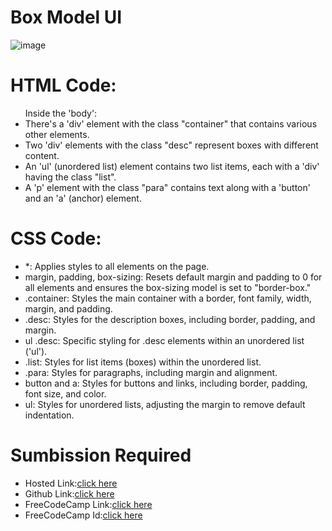 # Box Model UI
![image](https://github.com/namishagurunani/BoxmodelP/assets/126158413/ce9a61a2-0c89-4eca-93ae-d553aeb8c623)
 # HTML Code:
<ul>Inside the 'body':
<li>There's a 'div' element with the class "container" that contains various other elements.</li>
<li> Two 'div' elements with the class "desc" represent boxes with different content.</li>
<li> An 'ul' (unordered list) element contains two list items, each with a 'div' having the class "list".</li>
<li> A 'p' element with the class "para" contains text along with a 'button' and an 'a' (anchor) element. </li></ul>

# CSS Code:
<ul><li>*: Applies styles to all elements on the page.</li>
<li>margin, padding, box-sizing: Resets default margin and padding to 0 for all elements and ensures the box-sizing model is set to "border-box."</li>
<li>.container: Styles the main container with a border, font family, width, margin, and padding.</li>
<li>.desc: Styles for the description boxes, including border, padding, and margin.</li>
<li>ul .desc: Specific styling for .desc elements within an unordered list ('ul').</li>
<li>.list: Styles for list items (boxes) within the unordered list.</li>
<li>.para: Styles for paragraphs, including margin and alignment.</li>
<li>button and a: Styles for buttons and links, including border, padding, font size, and color.</li>
<li>ul: Styles for unordered lists, adjusting the margin to remove default indentation.</li></ul>


# Sumbission Required
- Hosted Link:[click here](https://namishagurunani.github.io/BoxmodelP/)
- Github Link:[click here](https://github.com/namishagurunani/BoxmodelP)
- FreeCodeCamp Link:[click here](https://www.freecodecamp.org/learn/2022/responsive-web-design/learn-the-css-box-model-by-building-a-rothko-painting/step-45)
- FreeCodeCamp Id:[click here](https://www.freecodecamp.org/namisha_gurunani)
